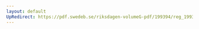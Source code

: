 ```yaml
---
layout: default
UpRedirect: https://pdf.swedeb.se/riksdagen-volumeG-pdf/199394/reg_199394/reg_199394_0070.pdf
---
```

